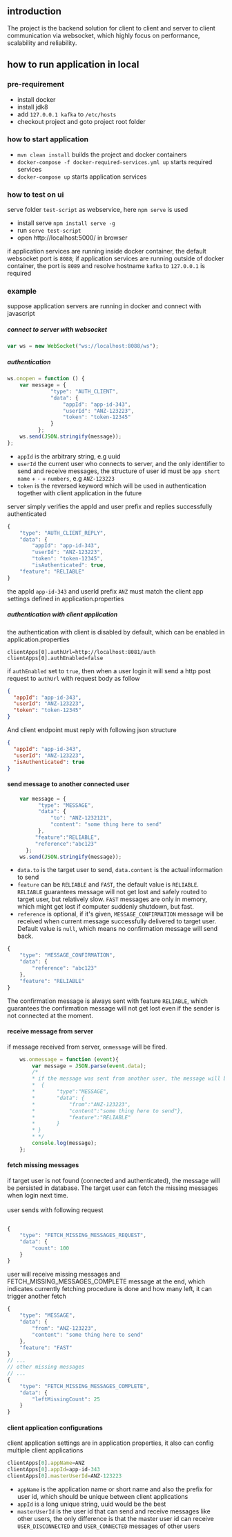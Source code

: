 ## introduction
The project is the backend solution for client to client and server to client communication via websocket, 
which highly focus on performance, scalability and reliability.
 
## how to run application in local
### pre-requirement
* install docker
* install jdk8
* add `127.0.0.1 kafka` to `/etc/hosts`
* checkout project and goto project root folder

### how to start application
* `mvn clean install` builds the project and docker containers
* `docker-compose -f docker-required-services.yml up` starts required services
* `docker-compose up` starts application services

### how to test on ui
serve folder `test-script` as webservice, here `npm serve` is used
* install serve `npm install serve -g`
* run `serve test-script`
* open http://localhost:5000/ in browser

if application services are running inside docker container, the default websocket port is `8088`; 
if application services are running outside of docker container, the port is `8089` and resolve hostname `kafka` 
to `127.0.0.1` is required

### example
suppose application servers are running in docker and connect with javascript
##### connect to server with websocket
```javascript
var ws = new WebSocket("ws://localhost:8088/ws");
```
##### authentication
```javascript
ws.onopen = function () {
    var message = {
              "type": "AUTH_CLIENT",
              "data": {
                  "appId": "app-id-343",
                  "userId": "ANZ-123223",
                  "token": "token-12345"
              }
          };
    ws.send(JSON.stringify(message));
};
```
- `appId` is the arbitrary string, e.g uuid
- `userId` the current user who connects to server, and the only identifier to send and receive messages, the structure of user id must be 
`app short name` + `-` + `numbers`, e.g `ANZ-123223`
- `token` is the reversed keyword which will be used in authentication together with client application in the future

server simply verifies the appId and user prefix and replies successfully authenticated
```javascript 
{ 
    "type": "AUTH_CLIENT_REPLY", 
    "data": { 
        "appId": "app-id-343", 
        "userId": "ANZ-123223", 
        "token": "token-12345", 
        "isAuthenticated": true, 
    "feature": "RELIABLE" 
}
```
the appId `app-id-343` and userId prefix `ANZ` must match the client app settings defined in application.properties
##### authentication with client application
the authentication with client is disabled by default, which can be enabled in application.properties
```
clientApps[0].authUrl=http://localhost:8081/auth
clientApps[0].authEnabled=false
``` 
if `authEnabled` set to `true`, then when a user login it will send a http post request to `authUrl` with request body as follow
```json
{
  "appId": "app-id-343", 
  "userId": "ANZ-123223", 
  "token": "token-12345" 
}
```
And client endpoint must reply with following json structure
```json
{
  "appId": "app-id-343", 
  "userId": "ANZ-123223", 
  "isAuthenticated": true
}
```
#### send message to another connected user
```javascript
    var message = {
          "type": "MESSAGE",
          "data": {
              "to": "ANZ-1232121",
              "content": "some thing here to send"
          },
         "feature":"RELIABLE",
         "reference":"abc123"
      };
    ws.send(JSON.stringify(message));
```
* `data.to` is the target user to send, `data.content` is the actual information to send
* `feature` can be `RELIABLE` and `FAST`, the default value is `RELIABLE`.  
`RELIABLE` guarantees message will not get lost and safely routed to target user, but relatively slow. 
`FAST` messages are only in memory, which might get lost if computer suddenly shutdown, but fast.
* `reference` is optional, if it's given, `MESSAGE_CONFIRMATION` message will be received when current message successfully delivered to target user.
Default value is `null`, which means no confirmation message will send back.

```javascript 
{
    "type": "MESSAGE_CONFIRMATION", 
    "data": {
        "reference": "abc123"
    }, 
    "feature": "RELIABLE"
}
```
The confirmation message is always sent with feature `RELIABLE`, which guarantees the confirmation message will not get
lost even if the sender is not connected at the moment. 

#### receive message from server
if message received from server, `onmessage` will be fired.
```javascript
    ws.onmessage = function (event){
        var message = JSON.parse(event.data);
        /*
        * if the message was sent from another user, the message will be
        *  { 
        *       "type":"MESSAGE",
        *       "data": {
        *           "from":"ANZ-123223",
        *           "content":"some thing here to send"},
        *           "feature":"RELIABLE"
        *       }
        * }       
        * */
        console.log(message);           
    };
```
#### fetch missing messages
if target user is not found (connected and authenticated), the message will be persisted in database. The target user can 
fetch the missing messages when login next time.\
\
user sends with following request
```javascript 

{
    "type": "FETCH_MISSING_MESSAGES_REQUEST",
    "data": {
        "count": 100
    }
}

```
user will receive missing messages and FETCH_MISSING_MESSAGES_COMPLETE message at the end, which indicates currently fetching procedure is done and how many left,
it can trigger another fetch
``` javascript
{
    "type": "MESSAGE",
    "data": {
        "from": "ANZ-123223",
        "content": "some thing here to send"
    },
    "feature": "FAST"
}
// ...
// other missing messages
// ...
{
    "type": "FETCH_MISSING_MESSAGES_COMPLETE",
    "data": {
        "leftMissingCount": 25
    }
}
```
#### client application configurations
client application settings are in application properties, it also can config multiple client applications
```javascript
clientApps[0].appName=ANZ
clientApps[0].appId=app-id-343
clientApps[0].masterUserId=ANZ-123223
```
- `appName` is the application name or short name and also the prefix for user id, which should be unique between client applications
- `appId` is a long unique string, uuid would be the best
- `masterUserId` is the user id that can send and receive messages like other users, the only difference is that
the master user id can receive `USER_DISCONNECTED` and `USER_CONNECTED` messages of other users

